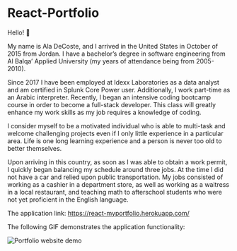 # React-Portfolio

Hello! :raising_hand:

My name is Ala DeCoste, and I arrived in the United States in October of 2015 from Jordan.  I have a bachelor’s degree in software engineering from Al Balqa’ Applied University (my years of attendance being from 2005-2010).

Since 2017 I have been employed at Idexx Laboratories as a data analyst and am certified in Splunk Core Power user.    Additionally, I work part-time as an Arabic interpreter.
Recently, I began an intensive coding bootcamp course in order to become a full-stack developer.  This class will greatly enhance my work skills as my job requires a knowledge of coding.

I consider myself to be a motivated individual who is able to multi-task and welcome challenging projects even if I only little experience in a particular area.  Life is one long learning experience and a person is never too old to better themselves.

Upon arriving in this country, as soon as I was able to obtain a work permit, I quickly began balancing my schedule around three jobs.  At the time I did not have a car and relied upon public transportation.  My jobs consisted of working as a cashier in a department store, as well as working as a waitress in a local restaurant, and teaching math to afterschool students who were not yet proficient in the English language.

The application link: https://react-myportfolio.herokuapp.com/

The following GIF demonstrates the application functionality:

![Portfolio website demo](./client/src/images/react.gif)
 
